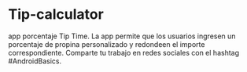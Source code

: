 # Tip-calculator
app porcentaje 
Tip Time. La app permite que los usuarios ingresen un porcentaje de propina personalizado y redondeen el importe correspondiente. Comparte tu trabajo en redes sociales con el hashtag #AndroidBasics.
